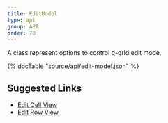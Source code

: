 ```yaml
---
title: EditModel
type: api
group: API
order: 78
---
```

A class represent options to control q-grid edit mode.

{% docTable "source/api/edit-model.json" %}

## Suggested Links

* [Edit Cell View](/doc/api/edit-cell-view.html)
* [Edit Row View](/doc/api/edit-row-view.html)

